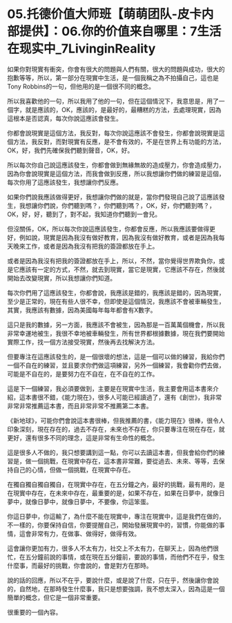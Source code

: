 # 05.托德价值大师班【萌萌团队-皮卡内部提供】：06.你的价值来自哪里：7生活在现实中_7LivinginReality

如果你對現實有衝突，你會有很大的問題與人們有關，很大的問題與成功，很大的抱歉等等，所以，第一部分在現實中生活，是一個我稱之為不拍攝自己，這也是Tony Robbins的一句，但他用的是一個很不同的概念。

所以我喜歡他的一句，所以我用了他的一句，但在這個情況下，我意思是，用了一個字，就是應該的，OK，應該的，是最好的，最糟糕的方法，去處理現實，因為這根本是否認真，每次你說這應該會發生。

你都會說現實是這個方法，我反對，每次你說這應該不會發生，你都會說現實是這個方法，我反對，而對現實有反應，是不會有效的，不是在世界上有功能的方法，OK，好，我們先確保我們聽到聲音，OK，好。

所以每次你自己說這應該發生，你都會做到無緣無故的造成壓力，你會造成壓力，因為你會說現實是這個方法，而我會做到反應，所以我想讓你們做的練習是這個，每次你用了這應該發生，我想讓你們反應。

如果你們說我應該做得更好，我想讓你們做的就是，當你們發現自己說了這應該發生，我想讓你們說，你們聽到嗎？，你們聽到嗎？，OK，好，你們聽到嗎？，OK，好，好，聽到了，對不起，我知道你們聽到一會兒。

但沒關係，OK，所以每次你說這應該發生，你都會反應，所以我應該要做得更好，例如說，現實是因為我沒有做好教育，因為我沒有做好教育，或者是因為我每天晚來工作，或者是因為我沒有把我的簽證都放在手上。

或者是因為我沒有把我的簽證都放在手上，所以，不然，當你覺得世界欺負你，或是它應該有一定的方式，不然，就去到現實，當它是現實，它應該不存在，然後就開始去改變現實，所以我想讓你們知道。

每次你們用了這應該發生，你都會說，我應該是錯的，我應該是錯的，因為現實，至少是正常的，現在有些人很不幸，但即使是這個情況，我應該不會被車輛發生，其實，我應該有數據，因為美國每年每年都會有X數字。

這只是我的數據，另一方面，我應該不會被生，因為那是一百萬萬個機會，所以我非常幸運地被生，我很不幸地被車輛發生，所有世界都根據數據，現在我們要開始實際工作，找一個方法接受現實，然後再去找解決方法。

但要專注在這應該發生的，是一個很壞的想法，這是一個可以做的練習，我給你們一個不自在的練習，並且要求你們做這項練習，另外一個練習，我會勸你們去做，可能是不自在的，是要努力在不自在，在不自在的工作。

這是下一個練習，我必須要做到，主要是在現實中生活，我主要會用這本書來介紹，這本書很不錯，《能力現在》，很多人可能已經讀過了，還有《創世》，我非常非常非常推薦這本書，而且非常非常不推薦第二本書。

《新地球》，可能你們會說這本書很棒，但我推薦的書，《能力現在》很棒，很令人印象深刻，現在存在的，過去不存在，未來也不存在，你只要專注在現在存在，就更好，還有很多不同的理念，這是非常有生命性的概念。

這是很多人不做的，我只想要講到這一點，你可以去讀這本書，但我會給你們的練習是，做一個挑戰，在現實中存在，這本書非常難，要從過去、未來、等等，去保持自己的心情，但做一個挑戰，在現實中存在。

在獨自獨自獨自獨自，在現實中存在，在五分鐘之內，最好的挑戰，最有用的，是在現實中存在，在未來中存在，最重要的是，如果不存在，如果在日夢中，就像日夢中，就像日夢中，就像日夢中，不要像，你這笨蛋。

你這日夢中，你這輸了，為什麼不能在現實中，專注在現實中，這是我們在做的，不一樣的，你要保持自信，你要提醒自己，開始發展現實中的，習慣，你能做的事情，這會非常有力，在做事、做得好，做得有效。

這會讓你更加有力，很多人不太有力，社交上不太有力，在聊天上，因為他們很忙，在五分鐘前說的事情，或在現在五分鐘前，要說的事情，而他們不在乎，發生什麼事，而最好的挑戰，你會說的，會是對方在那時。

說的話的回應，所以不在乎，要說什麼，或是說了什麼，只在乎，然後讓你會說的，自然地，在那時發生什麼事，我只是想要強調，我不想太深入，因為這是一個簡單的概念，但它是一個非常重要。

很重要的一個內容。